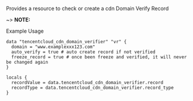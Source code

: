 Provides a resource to check or create a cdn Domain Verify Record

~> **NOTE:**

Example Usage

```hcl
data "tencentcloud_cdn_domain_verifier" "vr" {
  domain = "www.examplexxx123.com"
  auto_verify = true # auto create record if not verified
  freeze_record = true # once been freeze and verified, it will never be changed again
}

locals {
  recordValue = data.tencentcloud_cdn_domain_verifier.record
  recordType = data.tencentcloud_cdn_domain_verifier.record_type
}
```